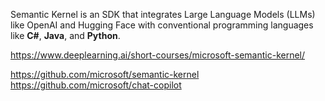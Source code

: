 Semantic Kernel is an SDK that integrates Large Language Models (LLMs) like OpenAI and Hugging Face with conventional programming languages like <strong>C#</strong>, <strong>Java</strong>, and <strong>Python</strong>.  

https://www.deeplearning.ai/short-courses/microsoft-semantic-kernel/  

https://github.com/microsoft/semantic-kernel  
https://github.com/microsoft/chat-copilot  
